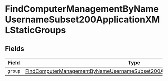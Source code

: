 # FindComputerManagementByNameUsernameSubset200ApplicationXMLStaticGroups


## Fields

| Field                                                                                                                                                                                   | Type                                                                                                                                                                                    | Required                                                                                                                                                                                | Description                                                                                                                                                                             |
| --------------------------------------------------------------------------------------------------------------------------------------------------------------------------------------- | --------------------------------------------------------------------------------------------------------------------------------------------------------------------------------------- | --------------------------------------------------------------------------------------------------------------------------------------------------------------------------------------- | --------------------------------------------------------------------------------------------------------------------------------------------------------------------------------------- |
| `group`                                                                                                                                                                                 | [FindComputerManagementByNameUsernameSubset200ApplicationXMLStaticGroupsGroup](../../models/operations/findcomputermanagementbynameusernamesubset200applicationxmlstaticgroupsgroup.md) | :heavy_minus_sign:                                                                                                                                                                      | N/A                                                                                                                                                                                     |